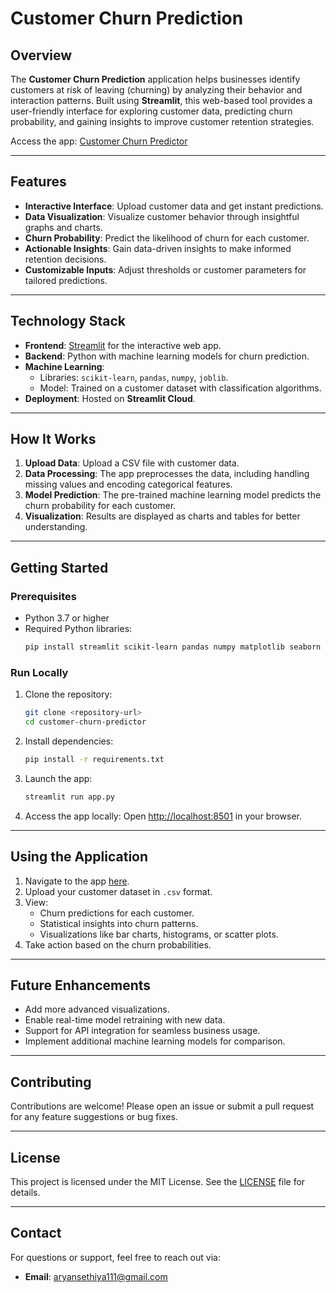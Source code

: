 # Customer Churn Prediction

## Overview
The **Customer Churn Prediction** application helps businesses identify customers at risk of leaving (churning) by analyzing their behavior and interaction patterns. Built using **Streamlit**, this web-based tool provides a user-friendly interface for exploring customer data, predicting churn probability, and gaining insights to improve customer retention strategies.

Access the app: [Customer Churn Predictor](https://customer-churn-predictor-jlmaoc8candzgnqyfq79ae.streamlit.app/)

---

## Features
- **Interactive Interface**: Upload customer data and get instant predictions.
- **Data Visualization**: Visualize customer behavior through insightful graphs and charts.
- **Churn Probability**: Predict the likelihood of churn for each customer.
- **Actionable Insights**: Gain data-driven insights to make informed retention decisions.
- **Customizable Inputs**: Adjust thresholds or customer parameters for tailored predictions.

---

## Technology Stack
- **Frontend**: [Streamlit](https://streamlit.io) for the interactive web app.
- **Backend**: Python with machine learning models for churn prediction.
- **Machine Learning**:
  - Libraries: `scikit-learn`, `pandas`, `numpy`, `joblib`.
  - Model: Trained on a customer dataset with classification algorithms.
- **Deployment**: Hosted on **Streamlit Cloud**.

---

## How It Works
1. **Upload Data**: Upload a CSV file with customer data.
2. **Data Processing**: The app preprocesses the data, including handling missing values and encoding categorical features.
3. **Model Prediction**: The pre-trained machine learning model predicts the churn probability for each customer.
4. **Visualization**: Results are displayed as charts and tables for better understanding.

---

## Getting Started

### Prerequisites
- Python 3.7 or higher
- Required Python libraries:
  ```bash
  pip install streamlit scikit-learn pandas numpy matplotlib seaborn joblib
  ```

### Run Locally
1. Clone the repository:
   ```bash
   git clone <repository-url>
   cd customer-churn-predictor
   ```

2. Install dependencies:
   ```bash
   pip install -r requirements.txt
   ```

3. Launch the app:
   ```bash
   streamlit run app.py
   ```

4. Access the app locally:
   Open [http://localhost:8501](http://localhost:8501) in your browser.

---

## Using the Application
1. Navigate to the app [here](https://customer-churn-predictor-jlmaoc8candzgnqyfq79ae.streamlit.app/).
2. Upload your customer dataset in `.csv` format.
3. View:
   - Churn predictions for each customer.
   - Statistical insights into churn patterns.
   - Visualizations like bar charts, histograms, or scatter plots.
4. Take action based on the churn probabilities.

---

## Future Enhancements
- Add more advanced visualizations.
- Enable real-time model retraining with new data.
- Support for API integration for seamless business usage.
- Implement additional machine learning models for comparison.

---

## Contributing
Contributions are welcome! Please open an issue or submit a pull request for any feature suggestions or bug fixes.

---

## License
This project is licensed under the MIT License. See the [LICENSE](LICENSE) file for details.

---

## Contact
For questions or support, feel free to reach out via:
- **Email**: [aryansethiya111@gmail.com](mailto:aryansethiya111@gmail.com)

